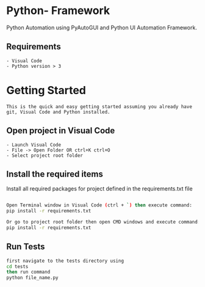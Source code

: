   
# Python- Framework

Python Automation using PyAutoGUI and Python UI Automation Framework.

## Requirements

```
- Visual Code
- Python version > 3 
```

# Getting Started

```
This is the quick and easy getting started assuming you already have git, Visual Code and Python installed.
```

## Open project in Visual Code

```
- Launch Visual Code
- File -> Open Folder OR ctrl+K ctrl+O
- Select project root folder
```

## Install the required items

 Install all required packages for project defined in the requirements.txt file

```sh

Open Terminal window in Visual Code (ctrl + `) then execute command:
pip install -r requirements.txt

Or go to project root folder then open CMD windows and execute command:
pip install -r requirements.txt

```

## Run Tests




```sh
first navigate to the tests directory using
cd tests
then run command
python file_name.py
```


